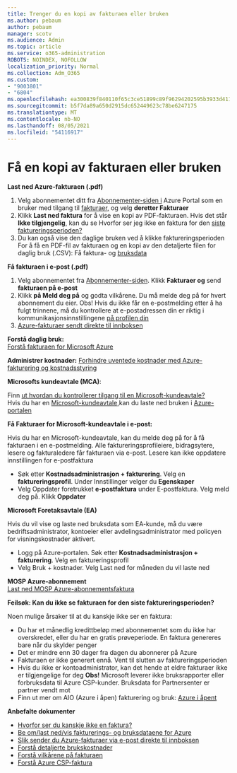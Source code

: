 ```yaml
---
title: Trenger du en kopi av fakturaen eller bruken
ms.author: pebaum
author: pebaum
manager: scotv
ms.audience: Admin
ms.topic: article
ms.service: o365-administration
ROBOTS: NOINDEX, NOFOLLOW
localization_priority: Normal
ms.collection: Adm_O365
ms.custom:
- "9003801"
- "6804"
ms.openlocfilehash: ea300839f840110f65c3ce51899c89f96294202595b3933d411d6f1803fa7e43
ms.sourcegitcommit: b5f7da89a650d2915dc652449623c78be6247175
ms.translationtype: MT
ms.contentlocale: nb-NO
ms.lasthandoff: 08/05/2021
ms.locfileid: "54116917"
---
```

# <a name="get-a-copy-of-your-bill-or-usage"></a>Få en kopi av fakturaen eller bruken

**Last ned Azure-fakturaen (.pdf)**

1. Velg abonnementet ditt fra [Abonnementer-siden i](https://portal.azure.com/#blade/Microsoft_Azure_Billing/SubscriptionsBlade) Azure Portal som en bruker med tilgang til [fakturaer,](https://docs.microsoft.com/azure/cost-management-billing/manage/manage-billing-access?WT.mc_id=Portal-Microsoft_Azure_Support) og velg **deretter Fakturaer**
2. Klikk **Last ned faktura** for å vise en kopi av PDF-fakturaen. Hvis det står **Ikke tilgjengelig**, kan du se Hvorfor ser jeg ikke en faktura for den [siste faktureringsperioden?](https://docs.microsoft.com/azure/cost-management-billing/manage/download-azure-invoice-daily-usage-date?WT.mc_id=Portal-Microsoft_Azure_Support#noinvoice)
3. Du kan også vise den daglige bruken ved å klikke faktureringsperioden For å få en PDF-fil av fakturaen og en kopi av den detaljerte filen for daglig bruk (.CSV): Få faktura- og [bruksdata](https://docs.microsoft.com/azure/cost-management-billing/manage/download-azure-invoice-daily-usage-date?WT.mc_id=Portal-Microsoft_Azure_Support)

**Få fakturaen i e-post (.pdf)**

1. Velg abonnementet fra [Abonnementer-siden](https://ms.portal.azure.com/#blade/Microsoft_Azure_Billing/SubscriptionsBlade). Klikk **Fakturaer og** send **fakturaen på e-post**
2. Klikk **på Meld deg på** og godta vilkårene. Du må melde deg på for hvert abonnement du eier. Obs! Hvis du ikke får en e-postmelding etter å ha fulgt trinnene, må du kontrollere at e-postadressen din er riktig i kommunikasjonsinnstillingene [på profilen din](https://account.windowsazure.com/profile)
3. [Azure-fakturaer sendt direkte til innboksen](https://azure.microsoft.com/blog/azure-email-invoices/)

**Forstå daglig bruk:**  
 [Forstå fakturaen for Microsoft Azure](https://docs.microsoft.com/azure/cost-management-billing/understand/review-individual-bill?WT.mc_id=Portal-Microsoft_Azure_Support)  

**Administrer kostnader:** [Forhindre uventede kostnader med Azure-fakturering og kostnadsstyring](https://docs.microsoft.com/azure/cost-management-billing/manage/getting-started?WT.mc_id=Portal-Microsoft_Azure_Support)  

**Microsofts kundeavtale (MCA)**:

Finn  [ut hvordan du kontrollerer tilgang til en Microsoft-kundeavtale?](https://docs.microsoft.com/azure/cost-management-billing/manage/download-azure-invoice-daily-usage-date?WT.mc_id=Portal-Microsoft_Azure_Support#check-access-to-a-microsoft-customer-agreement)  
Hvis du har en [Microsoft-kundeavtale,](https://docs.microsoft.com/azure/cost-management-billing/manage/download-azure-invoice-daily-usage-date?WT.mc_id=Portal-Microsoft_Azure_Support#check-access-to-a-microsoft-customer-agreement)kan du laste ned bruken i [Azure-portalen](https://portal.azure.com/)

**Få Fakturaer for Microsoft-kundeavtale i e-post:**

Hvis du har en Microsoft-kundeavtale, kan du melde deg på for å få fakturaen i en e-postmelding. Alle faktureringsprofileiere, bidragsytere, lesere og fakturaledere får fakturaen via e-post. Lesere kan ikke oppdatere innstillingen for e-postfaktura

- Søk etter **Kostnadsadministrasjon + fakturering**. Velg en **faktureringsprofil**. Under Innstillinger velger du **Egenskaper**
- Velg Oppdater foretrukket **e-postfaktura** under E-postfaktura. Velg meld deg på. Klikk **Oppdater**

**Microsoft Foretaksavtale (EA)**

Hvis du vil vise og laste ned bruksdata som EA-kunde, må du være bedriftsadministrator, kontoeier eller avdelingsadministrator med policyen for visningskostnader aktivert.

- Logg på Azure-portalen. Søk etter **Kostnadsadministrasjon + fakturering**. Velg en faktureringsprofil
- Velg Bruk + kostnader. Velg Last ned for måneden du vil laste ned

**MOSP Azure-abonnement**  
[Last ned MOSP Azure-abonnementsfaktura](https://docs.microsoft.com/azure/cost-management-billing/understand/download-azure-invoice?WT.mc_id=Portal-Microsoft_Azure_Support#download-your-mosp-azure-subscription-invoice)

**Feilsøk: Kan du ikke se fakturaen for den siste faktureringsperioden?**

Noen mulige årsaker til at du kanskje ikke ser en faktura:

- Du har et månedlig kredittbeløp med abonnementet som du ikke har overskredet, eller du har en gratis prøveperiode. En faktura genereres bare når du skylder penger
- Det er mindre enn 30 dager fra dagen du abonnerer på Azure
- Fakturaen er ikke generert ennå. Vent til slutten av faktureringsperioden
- Hvis du ikke er kontoadministrator, kan det hende at eldre fakturaer ikke er tilgjengelige for deg **Obs!** Microsoft leverer ikke bruksrapporter eller forbruksdata til Azure CSP-kunder. Bruksdata for Partnersenter er partner vendt mot
- Finn ut mer om AIO (Azure i åpen) fakturering og bruk: [Azure i åpent](https://azure.microsoft.com/offers/ms-azr-0111p/)

**Anbefalte dokumenter**

- [Hvorfor ser du kanskje ikke en faktura?](https://docs.microsoft.com/azure/cost-management-billing/understand/download-azure-invoice?WT.mc_id=Portal-Microsoft_Azure_Support#noinvoice)
- [Be om/last ned/vis fakturerings- og bruksdataene for Azure](https://docs.microsoft.com/azure/cost-management-billing/manage/download-azure-invoice-daily-usage-date?WT.mc_id=Portal-Microsoft_Azure_Support)
- [Slik sender du Azure-fakturaer via e-post direkte til innboksen](https://docs.microsoft.com/azure/cost-management-billing/manage/download-azure-invoice-daily-usage-date?WT.mc_id=Portal-Microsoft_Azure_Support)
- [Forstå detaljerte brukskostnader](https://docs.microsoft.com/azure/cost-management-billing/understand/review-individual-bill?WT.mc_id=Portal-Microsoft_Azure_Support#csv)
- [Forstå vilkårene på fakturaen](https://docs.microsoft.com/azure/cost-management-billing/understand/understand-invoice?WT.mc_id=Portal-Microsoft_Azure_Support)
- [Forstå Azure CSP-faktura](https://docs.microsoft.com/partner-center/azure-plan-lp?WT.mc_id=Portal-Microsoft_Azure_Support)
